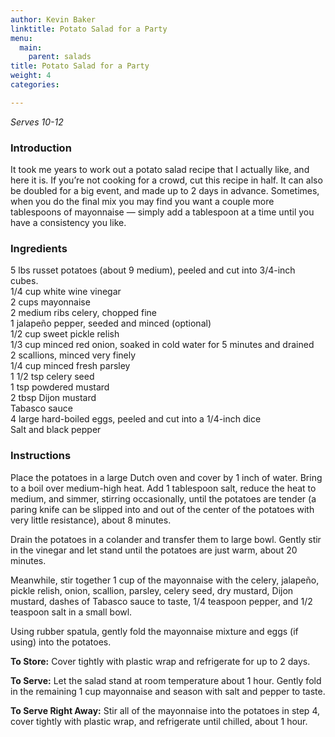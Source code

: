 ```yaml
---
author: Kevin Baker
linktitle: Potato Salad for a Party
menu:
  main:
    parent: salads
title: Potato Salad for a Party
weight: 4
categories:

---
```

*Serves 10-12*

### Introduction

It took me years to work out a potato salad recipe that I actually like, and here it is. If you’re not cooking for a crowd, cut this recipe in half. It can also be doubled for a big event, and made up to 2 days in advance.  Sometimes, when you do the final mix you may find you want a couple more tablespoons of mayonnaise — simply add a tablespoon at a time until you have a consistency you like.

### Ingredients

<div class="ingredient-list">

5 lbs russet potatoes (about 9 medium), peeled and cut into 3/4-inch cubes.  
1/4 cup white wine vinegar  
2 cups mayonnaise  
2 medium ribs celery, chopped fine  
1 jalapeño pepper, seeded and minced (optional)  
1/2 cup sweet pickle relish  
1/3 cup minced red onion, soaked in cold water for 5 minutes and drained  
2 scallions, minced very finely  
1/4 cup minced fresh parsley  
1 1/2 tsp celery seed  
1 tsp powdered mustard  
2 tbsp Dijon mustard  
Tabasco sauce  
4 large hard-boiled eggs, peeled and cut into a 1/4-inch dice  
Salt and black pepper   

</div>

### Instructions

Place the potatoes in a large Dutch oven and cover by 1 inch of water. Bring to a boil over medium-high heat. Add 1 tablespoon salt, reduce the heat to medium, and simmer, stirring occasionally, until the potatoes are tender (a paring knife can be slipped into and out of the center of the potatoes with very little resistance), about 8 minutes.

Drain the potatoes in a colander and transfer them to large bowl. Gently stir in the vinegar and let stand until the potatoes are just warm, about 20 minutes.

Meanwhile, stir together 1 cup of the mayonnaise with the celery, jalapeño, pickle relish, onion, scallion, parsley, celery seed, dry mustard, Dijon mustard, dashes of Tabasco sauce to taste, 1/4 teaspoon pepper, and 1/2 teaspoon salt in a small bowl.

Using rubber spatula, gently fold the mayonnaise mixture and eggs (if using) into the potatoes.

**To Store:** Cover tightly with plastic wrap and refrigerate for up to 2 days.

**To Serve:** Let the salad stand at room temperature about 1 hour. Gently fold in the remaining 1 cup mayonnaise and season with salt and pepper to taste.

**To Serve Right Away:** Stir all of the mayonnaise into the potatoes in step 4, cover tightly with plastic wrap, and refrigerate until chilled, about 1 hour.